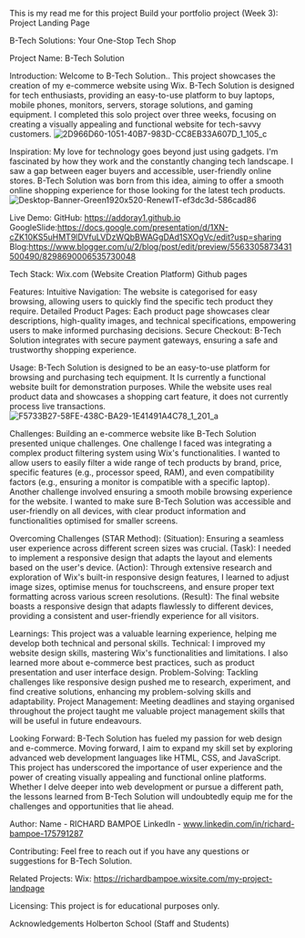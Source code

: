 This is my read me for this project Build your portfolio project (Week 3): Project Landing Page

B-Tech Solutions: Your One-Stop Tech Shop

Project Name: B-Tech Solution

Introduction:
Welcome to B-Tech Solution.. This project showcases the creation of my e-commerce website using Wix.  B-Tech Solution is designed for tech enthusiasts, providing an easy-to-use platform to buy laptops, mobile phones, monitors, servers, storage solutions, and gaming equipment.
I completed this solo project over three weeks, focusing on creating a visually appealing and functional website for tech-savvy customers.
![2D966D60-1051-40B7-983D-CC8EB33A607D_1_105_c](https://github.com/addoray1/addoray1.github.io/assets/141371248/1f6bcb43-4ee1-4c5e-8b53-0a60395701b8)


Inspiration:
My love for technology goes beyond just using gadgets. I'm fascinated by how they work and the constantly changing tech landscape. I saw a gap between eager buyers and accessible, user-friendly online stores. B-Tech Solution was born from this idea, aiming to offer a smooth online shopping experience for those looking for the latest tech products.
![Desktop-Banner-Green1920x520-RenewIT-ef3dc3d-586cad86](https://github.com/addoray1/addoray1.github.io/assets/141371248/b7dc6cc8-9159-46c0-8d71-376060792e44)


Live Demo:
GitHub: https://addoray1.github.io
GoogleSlide:https://docs.google.com/presentation/d/1XN-cZK10KS5uHMT9lDVfuLVDzWQbBWAGgDAd1SXOgVc/edit?usp=sharing
Blog:https://www.blogger.com/u/2/blog/post/edit/preview/5563305873431500490/8298690006535730048

Tech Stack:
Wix.com (Website Creation Platform)
Github pages

Features:
Intuitive Navigation: The website is categorised for easy browsing, allowing users to quickly find the specific tech product they require.
Detailed Product Pages: Each product page showcases clear descriptions, high-quality images, and technical specifications, empowering users to make informed purchasing decisions.
Secure Checkout: B-Tech Solution integrates with secure payment gateways, ensuring a safe and trustworthy shopping experience.

Usage:
B-Tech Solution is designed to be an easy-to-use platform for browsing and purchasing tech equipment.
It Is currently a functional website built for demonstration purposes.  While the website uses real product data and showcases a shopping cart feature, it does not currently process live transactions.
![F5733B27-58FE-438C-BA29-1E41491A4C78_1_201_a](https://github.com/addoray1/addoray1.github.io/assets/141371248/016789ff-229d-4f88-84e4-1c1be7597070)


Challenges:
Building an e-commerce website like B-Tech Solution presented unique challenges. One challenge I faced was integrating a complex product filtering system using Wix's functionalities. I wanted to allow users to easily filter a wide range of tech products by brand, price, specific features (e.g., processor speed, RAM), and even compatibility factors (e.g., ensuring a monitor is compatible with a specific laptop). Another challenge involved ensuring a smooth mobile browsing experience for the website. 
I wanted to make sure B-Tech Solution was accessible and user-friendly on all devices, with clear product information and functionalities optimised for smaller screens.


Overcoming Challenges (STAR Method):
(Situation): Ensuring a seamless user experience across different screen sizes was crucial.
(Task): I needed to implement a responsive design that adapts the layout and elements based on the user's device.
(Action): Through extensive research and exploration of Wix's built-in responsive design features, I learned to adjust image sizes, optimise menus for touchscreens, and ensure proper text formatting across various screen resolutions.
(Result): The final website boasts a responsive design that adapts flawlessly to different devices, providing a consistent and user-friendly experience for all visitors.


Learnings:
This project was a valuable learning experience, helping me develop both technical and personal skills.
Technical: I improved my website design skills, mastering Wix's functionalities and limitations. I also learned more about e-commerce best practices, such as product presentation and user interface design.
Problem-Solving: Tackling challenges like responsive design pushed me to research, experiment, and find creative solutions, enhancing my problem-solving skills and adaptability.
Project Management: Meeting deadlines and staying organised throughout the project taught me valuable project management skills that will be useful in future endeavours.


Looking Forward:
B-Tech Solution has fueled my passion for web design and e-commerce. Moving forward, I aim to expand my skill set by exploring advanced web development languages like HTML, CSS, and JavaScript. This project has underscored the importance of user experience and the power of creating visually appealing and functional online platforms. Whether I delve deeper into web development or pursue a different path, the lessons learned from B-Tech Solution will undoubtedly equip me for the challenges and opportunities that lie ahead.

Author:
Name - RICHARD BAMPOE
LinkedIn - www.linkedin.com/in/richard-bampoe-175791287

Contributing:
Feel free to reach out if you have any questions or suggestions for B-Tech Solution.

Related Projects:
Wix: https://richardbampoe.wixsite.com/my-project-landpage

Licensing:
This project is for educational purposes only.

Acknowledgements
Holberton School (Staff and Students)






